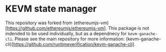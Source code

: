 # KEVM state manager

This repository was forked from (ethereumjs-vm)[https://github.com/ethereumjs/ethereumjs-vm].
This package is not indended to be used individually, but as a dependnecy
for `kevm-ganache-cli`. Please see the main repository for more information:
(kevm-ganache-cli)[https://github.com/runtimeverification/kevm-ganache-cli].